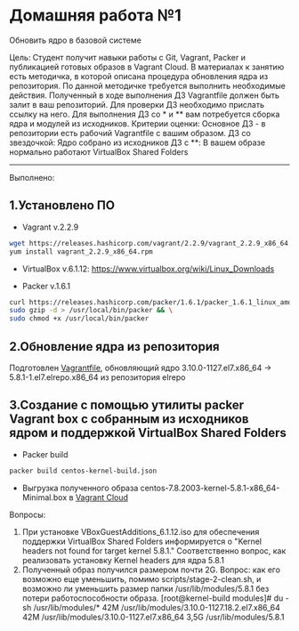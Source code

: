 #  Домашняя работа №1
Обновить ядро в базовой системе

Цель: Студент получит навыки работы с Git, Vagrant, Packer и публикацией готовых образов в Vagrant Cloud.
В материалах к занятию есть методичка, в которой описана процедура обновления ядра из репозитория. По данной методичке требуется выполнить необходимые действия. Полученный в ходе выполнения ДЗ Vagrantfile должен быть залит в ваш репозиторий. Для проверки ДЗ необходимо прислать ссылку на него.
Для выполнения ДЗ со * и ** вам потребуется сборка ядра и модулей из исходников.
Критерии оценки: Основное ДЗ - в репозитории есть рабочий Vagrantfile с вашим образом.
ДЗ со звездочкой: Ядро собрано из исходников
ДЗ с **: В вашем образе нормально работают VirtualBox Shared Folders

---

Выполнено:

## **1.Установлено ПО**

- Vagrant v.2.2.9
```Bash
wget https://releases.hashicorp.com/vagrant/2.2.9/vagrant_2.2.9_x86_64.rpm
yum install vagrant_2.2.9_x86_64.rpm
```

- VirtualBox v.6.1.12: <https://www.virtualbox.org/wiki/Linux_Downloads>

- Packer v.1.6.1

```Bash
curl https://releases.hashicorp.com/packer/1.6.1/packer_1.6.1_linux_amd64.zip | \
sudo gzip -d > /usr/local/bin/packer && \
sudo chmod +x /usr/local/bin/packer
```

## **2.Обновление ядра из репозитория**

Подготовлен [Vagrantfile](Vagrantfile), обновляющий ядро 3.10.0-1127.el7.x86_64 ->  5.8.1-1.el7.elrepo.x86_64 из репозитория elrepo


## **3.Создание с помощью утилиты packer Vagrant box с собранным из исходников ядром и поддержкой VirtualBox Shared Folders**

- Packer build

```Bash
packer build centos-kernel-build.json
```

- Выгрузка полученного образа centos-7.8.2003-kernel-5.8.1-x86_64-Minimal.box в [Vagrant Cloud](https://app.vagrantup.com/Deron-D/boxes/centos-7-5)



Вопросы:

1. При установке VBoxGuestAdditions_6.1.12.iso для обеспечения поддержки VirtualBox Shared Folders информируется о 
"Kernel headers not found for target kernel 5.8.1." Соответственно вопрос, как реализовать установку Kernel headers для ядра 5.8.1
2. Полученный образ получился размером почти 2G. Вопрос: как его возможно еще уменьшить, помимо scripts/stage-2-clean.sh,
 и возможно ли уменьшить размер папки /usr/lib/modules/5.8.1 без потери работоспособности образа.
[root@kernel-build modules]# du -sh /usr/lib/modules/*
42M     /usr/lib/modules/3.10.0-1127.18.2.el7.x86_64
42M     /usr/lib/modules/3.10.0-1127.el7.x86_64
3,5G    /usr/lib/modules/5.8.1

